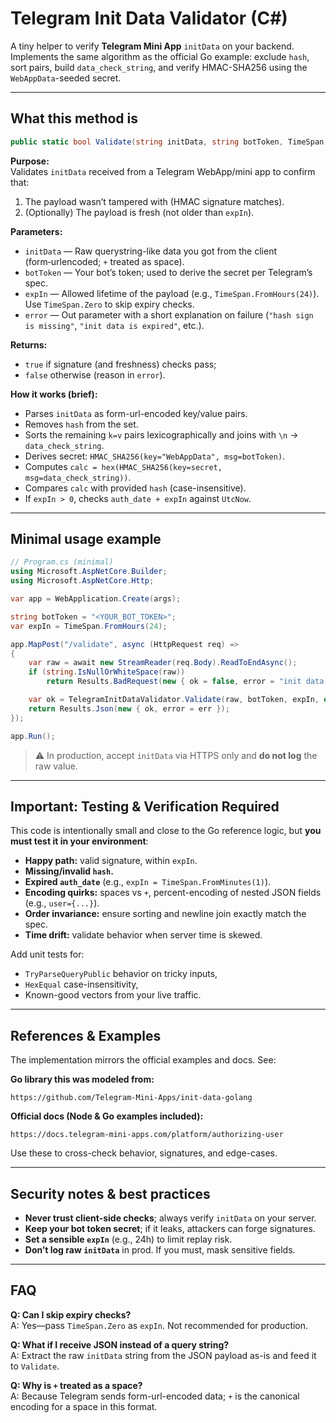 # Telegram Init Data Validator (C#)

A tiny helper to verify **Telegram Mini App** `initData` on your backend.  
Implements the same algorithm as the official Go example: exclude `hash`, sort pairs, build `data_check_string`, and verify HMAC-SHA256 using the `WebAppData`-seeded secret.

---

## What this method is

```csharp
public static bool Validate(string initData, string botToken, TimeSpan expIn, out string? error)
```

**Purpose:**  
Validates `initData` received from a Telegram WebApp/mini app to confirm that:
1. The payload wasn’t tampered with (HMAC signature matches).
2. (Optionally) The payload is fresh (not older than `expIn`).

**Parameters:**
- `initData` — Raw querystring-like data you got from the client (form‑urlencoded; `+` treated as space).
- `botToken` — Your bot’s token; used to derive the secret per Telegram’s spec.
- `expIn` — Allowed lifetime of the payload (e.g., `TimeSpan.FromHours(24)`). Use `TimeSpan.Zero` to skip expiry checks.
- `error` — Out parameter with a short explanation on failure (`"hash sign is missing"`, `"init data is expired"`, etc.).

**Returns:**
- `true` if signature (and freshness) checks pass;
- `false` otherwise (reason in `error`).

**How it works (brief):**
- Parses `initData` as form-url-encoded key/value pairs.
- Removes `hash` from the set.
- Sorts the remaining `k=v` pairs lexicographically and joins with `\n` → `data_check_string`.
- Derives secret: `HMAC_SHA256(key="WebAppData", msg=botToken)`.
- Computes `calc = hex(HMAC_SHA256(key=secret, msg=data_check_string))`.
- Compares `calc` with provided `hash` (case-insensitive).
- If `expIn > 0`, checks `auth_date + expIn` against `UtcNow`.

---

## Minimal usage example

```csharp
// Program.cs (minimal)
using Microsoft.AspNetCore.Builder;
using Microsoft.AspNetCore.Http;

var app = WebApplication.Create(args);

string botToken = "<YOUR_BOT_TOKEN>";
var expIn = TimeSpan.FromHours(24);

app.MapPost("/validate", async (HttpRequest req) =>
{
    var raw = await new StreamReader(req.Body).ReadToEndAsync();
    if (string.IsNullOrWhiteSpace(raw))
        return Results.BadRequest(new { ok = false, error = "init data is empty" });

    var ok = TelegramInitDataValidator.Validate(raw, botToken, expIn, out var err);
    return Results.Json(new { ok, error = err });
});

app.Run();
```

> ⚠️ In production, accept `initData` via HTTPS only and **do not log** the raw value.

---

## Important: Testing & Verification Required

This code is intentionally small and close to the Go reference logic, but **you must test it in your environment**:

- **Happy path:** valid signature, within `expIn`.
- **Missing/invalid `hash`.**
- **Expired `auth_date`** (e.g., `expIn = TimeSpan.FromMinutes(1)`).
- **Encoding quirks:** spaces vs `+`, percent-encoding of nested JSON fields (e.g., `user={...}`).
- **Order invariance:** ensure sorting and newline join exactly match the spec.
- **Time drift:** validate behavior when server time is skewed.

Add unit tests for:
- `TryParseQueryPublic` behavior on tricky inputs,
- `HexEqual` case-insensitivity,
- Known-good vectors from your live traffic.

---

## References & Examples

The implementation mirrors the official examples and docs. See:

**Go library this was modeled from:**
```
https://github.com/Telegram-Mini-Apps/init-data-golang
```

**Official docs (Node & Go examples included):**
```
https://docs.telegram-mini-apps.com/platform/authorizing-user
```

Use these to cross-check behavior, signatures, and edge-cases.

---

## Security notes & best practices

- **Never trust client-side checks**; always verify `initData` on your server.
- **Keep your bot token secret**; if it leaks, attackers can forge signatures.
- **Set a sensible `expIn`** (e.g., 24h) to limit replay risk.
- **Don’t log raw `initData`** in prod. If you must, mask sensitive fields.

---

## FAQ

**Q: Can I skip expiry checks?**  
A: Yes—pass `TimeSpan.Zero` as `expIn`. Not recommended for production.

**Q: What if I receive JSON instead of a query string?**  
A: Extract the raw `initData` string from the JSON payload as-is and feed it to `Validate`.

**Q: Why is `+` treated as a space?**  
A: Because Telegram sends form-url-encoded data; `+` is the canonical encoding for a space in this format.
